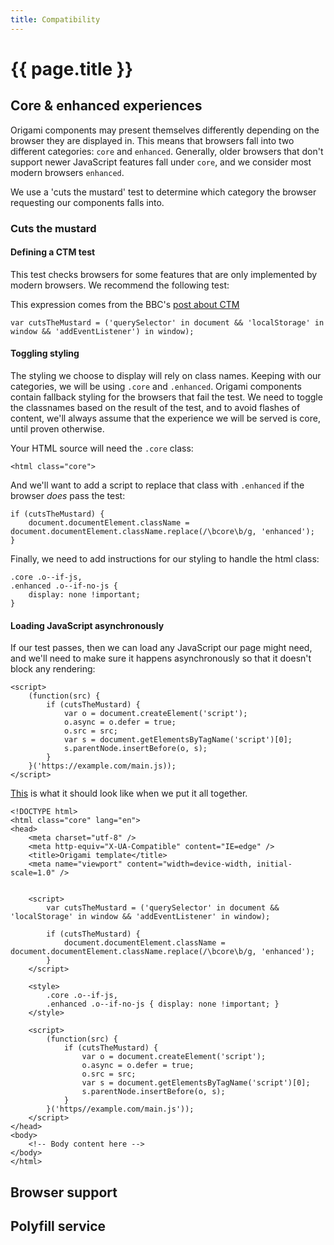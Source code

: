 ```yaml
---
title: Compatibility
---
```

# {{ page.title }}


## Core & enhanced experiences

Origami components may present themselves differently depending on the browser they are displayed in. This means that browsers fall into two different categories: `core` and `enhanced`.
Generally, older browsers that don't support newer JavaScript features fall under `core`, and we consider most modern browsers `enhanced`.

We use a 'cuts the mustard' test to determine which category the browser requesting our components falls into.

### Cuts the mustard

#### Defining a CTM test

This test checks browsers for some features that are only implemented by modern browsers. We recommend the following test:

<aside>This expression comes from the BBC's <a href="http://responsivenews.co.uk/post/18948466399/cutting-the-mustard" class="o-typography-link--external" target="\_blank" rel="noopener">post about CTM</a></aside>

<pre class="o-layout__main__full-span"><code class="o-syntax-highlight--javascript">var cutsTheMustard = ('querySelector' in document && 'localStorage' in window && 'addEventListener') in window);</code></pre>

#### Toggling styling

The styling we choose to display will rely on class names. Keeping with our categories, we will be using `.core` and `.enhanced`. Origami components contain fallback styling for the browsers that fail the test. We need to toggle the classnames based on the result of the test, and to avoid flashes of content, we'll always assume that the experience we will be served is core, until proven otherwise.

Your HTML source will need the `.core` class:
<pre><code class="o-syntax-highlight--html">&lt;html class="core"></code></pre>

And we'll want to add a script to replace that class with `.enhanced` if the browser _does_ pass the test:

<pre class="o-layout__main__full-span"><code class="o-syntax-highlight--javascript">if (cutsTheMustard) {
	document.documentElement.className = document.documentElement.className.replace(/\bcore\b/g, 'enhanced');
}</code></pre>

Finally, we need to add instructions for our styling to handle the html class:
<pre><code class="o-syntax-highlight--css">.core .o--if-js,
.enhanced .o--if-no-js {
	display: none !important;
}</code></pre>

#### Loading JavaScript asynchronously

If our test passes, then we can load any JavaScript our page might need, and we'll need to make sure it happens asynchronously so that it doesn't block any rendering:

<pre><code class="o-syntax-highlight--javascript">&lt;script>
	(function(src) {
		if (cutsTheMustard) {
			var o = document.createElement('script');
			o.async = o.defer = true;
			o.src = src;
			var s = document.getElementsByTagName('script')[0];
			s.parentNode.insertBefore(o, s);
		}
	}('https://example.com/main.js));
&lt;/script></code></pre>

<a data-o-component="o-toggle" data-o-toggle-target=".target" href='#'>This</a> is what it should look like when we put it all together.

<pre class="target" aria-hidden="true"><code class="o-syntax-highlight--html">&lt;!DOCTYPE html>
&lt;html class="core" lang="en">
&lt;head>
	&lt;meta charset="utf-8" />
	&lt;meta http-equiv="X-UA-Compatible" content="IE=edge" />
	&lt;title>Origami template&lt;/title>
	&lt;meta name="viewport" content="width=device-width, initial-scale=1.0" />


	&lt;script>
		var cutsTheMustard = ('querySelector' in document && 'localStorage' in window && 'addEventListener' in window);

		if (cutsTheMustard) {
			document.documentElement.className = document.documentElement.className.replace(/\bcore\b/g, 'enhanced');
		}
	&lt;/script>

	&lt;style>
		.core .o--if-js,
		.enhanced .o--if-no-js { display: none !important; }
	&lt;/style>

	&lt;script>
		(function(src) {
			if (cutsTheMustard) {
				var o = document.createElement('script');
				o.async = o.defer = true;
				o.src = src;
				var s = document.getElementsByTagName('script')[0];
				s.parentNode.insertBefore(o, s);
			}
		}('https//example.com/main.js'));
	&lt;/script>
&lt;/head>
&lt;body>
	&lt;!-- Body content here -->
&lt;/body>
&lt;/html></code></pre>

## Browser support

## Polyfill service
